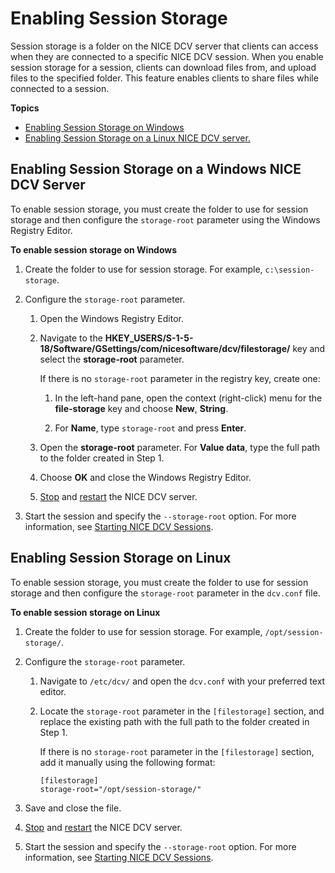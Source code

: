 # Enabling Session Storage<a name="manage-storage"></a>

Session storage is a folder on the NICE DCV server that clients can access when they are connected to a specific NICE DCV session\. When you enable session storage for a session, clients can download files from, and upload files to the specified folder\. This feature enables clients to share files while connected to a session\.

**Topics**
+ [Enabling Session Storage on Windows](#manage-storage-windows)
+ [Enabling Session Storage on a Linux NICE DCV server\.](#manage-storage-linux)

## Enabling Session Storage on a Windows NICE DCV Server<a name="manage-storage-windows"></a>

To enable session storage, you must create the folder to use for session storage and then configure the `storage-root` parameter using the Windows Registry Editor\.

**To enable session storage on Windows**

1. Create the folder to use for session storage\. For example, `c:\session-storage`\.

1. Configure the `storage-root` parameter\.

   1. Open the Windows Registry Editor\.

   1. Navigate to the **HKEY\_USERS/S\-1\-5\-18/Software/GSettings/com/nicesoftware/dcv/filestorage/** key and select the **storage\-root** parameter\.

      If there is no `storage-root` parameter in the registry key, create one:

      1. In the left\-hand pane, open the context \(right\-click\) menu for the **file\-storage** key and choose **New**, **String**\.

      1. For **Name**, type `storage-root` and press **Enter**\.

   1. Open the **storage\-root** parameter\. For **Value data**, type the full path to the folder created in Step 1\.

   1. Choose **OK** and close the Windows Registry Editor\.

   1. [Stop](manage-stop.md) and [restart](manage-start.md) the NICE DCV server\.

1. Start the session and specify the `--storage-root` option\. For more information, see [Starting NICE DCV Sessions](managing-sessions-start.md)\.

## Enabling Session Storage on Linux<a name="manage-storage-linux"></a>

To enable session storage, you must create the folder to use for session storage and then configure the `storage-root` parameter in the `dcv.conf` file\.

**To enable session storage on Linux**

1. Create the folder to use for session storage\. For example, `/opt/session-storage/`\.

1. Configure the `storage-root` parameter\.

   1. Navigate to `/etc/dcv/` and open the `dcv.conf` with your preferred text editor\.

   1. Locate the `storage-root` parameter in the `[filestorage]` section, and replace the existing path with the full path to the folder created in Step 1\.

      If there is no `storage-root` parameter in the `[filestorage]` section, add it manually using the following format:

      ```
      [filestorage]
      storage-root="/opt/session-storage/"
      ```

1. Save and close the file\.

1. [Stop](manage-stop.md) and [restart](manage-start.md) the NICE DCV server\.

1. Start the session and specify the `--storage-root` option\. For more information, see [Starting NICE DCV Sessions](managing-sessions-start.md)\.
